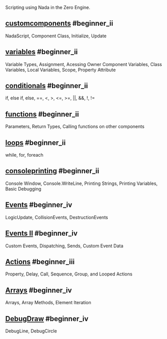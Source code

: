 Scripting using Nada in the Zero Engine.

 ## [customcomponents](https://github.com/ZilchEngine/ZilchDocs/blob/master/zero_editor_documentation/tutorials/scripting/customcomponents.markdown) #beginner_ii 
NadaScript, Component Class, Initialize, Update

 ## [variables](https://github.com/ZilchEngine/ZilchDocs/blob/master/zero_editor_documentation/tutorials/scripting/variables.markdown) #beginner_ii 
Variable Types, Assignment, Acessing Owner Component Variables, Class Variables, Local Variables, Scope,  Property Attribute

 ## [conditionals](https://github.com/ZilchEngine/ZilchDocs/blob/master/zero_editor_documentation/tutorials/scripting/conditionals.markdown) #beginner_ii
if, else if, else, ==, <, >, <=, >=, ||, &&, !, !=

 ## [functions](https://github.com/ZilchEngine/ZilchDocs/blob/master/zero_editor_documentation/tutorials/scripting/functions.markdown) #beginner_ii 
Parameters, Return Types, Calling functions on other components

 ## [loops](https://github.com/ZilchEngine/ZilchDocs/blob/master/zero_editor_documentation/tutorials/scripting/loops.markdown) #beginner_ii 
while, for, foreach

 ## [consoleprinting](https://github.com/ZilchEngine/ZilchDocs/blob/master/zero_editor_documentation/tutorials/scripting/consoleprinting.markdown) #beginner_ii
Console Window, Console.WriteLine, Printing Strings, Printing Variables, Basic Debugging

 ## [Events](https://github.com/ZilchEngine/ZilchDocs/blob/master/zero_editor_documentation/tutorials/scripting/events.markdown) #beginner_iv 
LogicUpdate, CollisionEvents, DestructionEvents

 ## [Events II](https://github.com/ZilchEngine/ZilchDocs/blob/master/zero_editor_documentation/tutorials/scripting/events_ii.markdown) #beginner_iv
Custom Events, Dispatching, Sends, Custom Event Data

 ## [Actions](https://github.com/ZilchEngine/ZilchDocs/blob/master/zero_editor_documentation/tutorials/scripting/actions.markdown) #beginner_iii 
Property, Delay, Call, Sequence, Group, and Looped Actions

 ## [Arrays](https://github.com/ZilchEngine/ZilchDocs/blob/master/zero_editor_documentation/tutorials/scripting/arrays.markdown) #beginner_iv 
Arrays, Array Methods, Element Iteration

 ## [DebugDraw](https://github.com/ZilchEngine/ZilchDocs/blob/master/zero_editor_documentation/tutorials/scripting/debugdrawing.markdown) #beginner_iv 
DebugLine, DebugCircle 

 